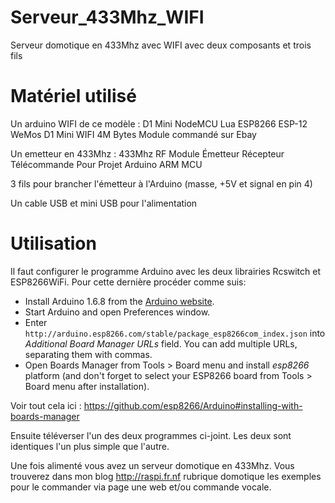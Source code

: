 # Serveur_433Mhz_WIFI
Serveur domotique en 433Mhz avec WIFI avec deux composants et trois fils

# Matériel utilisé
Un arduino WIFI de ce modèle :
D1 Mini NodeMCU Lua ESP8266 ESP-12 WeMos D1 Mini WIFI 4M Bytes Module
commandé sur Ebay
 
Un emetteur en 433Mhz : 433Mhz RF Module Émetteur Récepteur Télécommande Pour Projet Arduino ARM MCU
 
3 fils pour brancher l'émetteur à l'Arduino (masse, +5V et signal en pin 4)
 
Un cable USB et mini USB pour l'alimentation
 
# Utilisation
Il faut configurer le programme Arduino avec les deux librairies Rcswitch et ESP8266WiFi. Pour cette dernière procéder comme suis:
- Install Arduino 1.6.8 from the [Arduino website](http://www.arduino.cc/en/main/software).
- Start Arduino and open Preferences window.
- Enter ```http://arduino.esp8266.com/stable/package_esp8266com_index.json``` into *Additional Board Manager URLs* field. You can add multiple URLs, separating them with commas.
- Open Boards Manager from Tools > Board menu and install *esp8266* platform (and don't forget to select your ESP8266 board from Tools > Board menu after installation).

Voir tout cela ici : https://github.com/esp8266/Arduino#installing-with-boards-manager
  
Ensuite téléverser l'un des deux programmes ci-joint. Les deux sont identiques l'un plus simple que l'autre.
  
Une fois alimenté vous avez un serveur domotique en 433Mhz. Vous trouverez dans mon blog http://raspi.fr.nf rubrique domotique les exemples pour le commander via page une web et/ou commande vocale.
